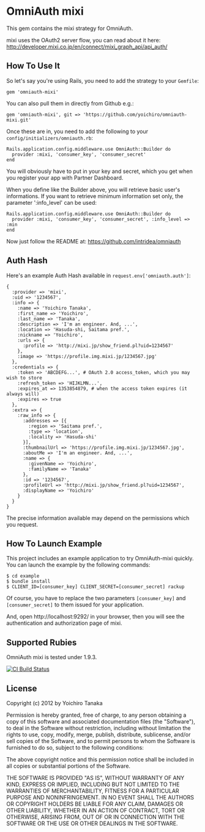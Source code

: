 # OmniAuth mixi

This gem contains the mixi strategy for OmniAuth.

mixi uses the OAuth2 server flow, you can read about it here: http://developer.mixi.co.jp/en/connect/mixi_graph_api/api_auth/

## How To Use It

So let's say you're using Rails, you need to add the strategy to your `Gemfile`:

    gem 'omniauth-mixi'

You can also pull them in directly from Github e.g.:

    gem 'omniauth-mixi', git => 'https://github.com/yoichiro/omniauth-mixi.git'

Once these are in, you need to add the following to your `config/initializers/omniauth.rb`:

    Rails.application.config.middleware.use OmniAuth::Builder do
      provider :mixi, 'consumer_key', 'consumer_secret'
    end

You will obviously have to put in your key and secret, which you get when you register your app with Partner Dashboard.

When you define like the Builder above, you will retrieve basic user's informations. If you want to retrieve minimum information set only, the parameter ':info_level' can be used:

    Rails.application.config.middleware.use OmniAuth::Builder do
      provider :mixi, 'consumer_key', 'consumer_secret', :info_level => :min
    end

Now just follow the README at: https://github.com/intridea/omniauth

## Auth Hash

Here's an example Auth Hash available in `request.env['omniauth.auth']`:

    {
      :provider => 'mixi',
      :uid => '1234567',
      :info => {
        :name => 'Yoichiro Tanaka',
        :first_name => 'Yoichiro',
        :last_name => 'Tanaka',
        :description => 'I'm an engineer. And, ...',
        :location => 'Hasuda-shi, Saitama pref.',
        :nickname => 'Yoichiro',
        :urls => {
          :profile => 'http://mixi.jp/show_friend.pl?uid=1234567'
        },
        :image => 'https://profile.img.mixi.jp/1234567.jpg'
      },
      :credentials => {
        :token => 'ABCDEFG...', # OAuth 2.0 access_token, which you may wish to store
        :refresh_token => 'HIJKLMN...',
        :expires_at => 1353854879, # when the access token expires (it always will)
        :expires => true
      },
      :extra => {
        :raw_info => {
          :addresses => [{
            :region => 'Saitama pref.',
            :type => 'location',
            :locality => 'Hasuda-shi'
          }],
          :thumbnailUrl => 'https://profile.img.mixi.jp/1234567.jpg',
          :aboutMe => 'I'm an engineer. And, ...',
          :name => {
            :givenName => 'Yoichiro',
            :familyName => 'Tanaka'
          },
          :id => '1234567',
          :profileUrl => 'http://mixi.jp/show_friend.pl?uid=1234567',
          :displayName => 'Yoichiro'
        }
      }
    }

The precise information available may depend on the permissions which you request.

## How To Launch Example

This project includes an example application to try OmniAuth-mixi quickly. You can launch the example by the following commands:

    $ cd example
    $ bundle install
    $ CLIENT_ID=[consumer_key] CLIENT_SECRET=[consumer_secret] rackup

Of course, you have to replace the two parameters `[consumer_key]` and `[consumer_secret]` to them issued for your application.

And, open http://localhost:9292/ in your browser, then you will see the authentication and authorization page of mixi.

## Supported Rubies

OmniAuth mixi is tested under 1.9.3.

[![CI Build
Status](https://secure.travis-ci.org/yoichiro/omniauth-mixi.png)](http://travis-ci.org/yoichiro/omniauth-mixi)

## License

Copyright (c) 2012 by Yoichiro Tanaka

Permission is hereby granted, free of charge, to any person obtaining a copy of this software and associated documentation files (the "Software"), to deal in the Software without restriction, including without limitation the rights to use, copy, modify, merge, publish, distribute, sublicense, and/or sell copies of the Software, and to permit persons to whom the Software is furnished to do so, subject to the following conditions:

The above copyright notice and this permission notice shall be included in all copies or substantial portions of the Software.

THE SOFTWARE IS PROVIDED "AS IS", WITHOUT WARRANTY OF ANY KIND, EXPRESS OR IMPLIED, INCLUDING BUT NOT LIMITED TO THE WARRANTIES OF MERCHANTABILITY, FITNESS FOR A PARTICULAR PURPOSE AND NONINFRINGEMENT. IN NO EVENT SHALL THE AUTHORS OR COPYRIGHT HOLDERS BE LIABLE FOR ANY CLAIM, DAMAGES OR OTHER LIABILITY, WHETHER IN AN ACTION OF CONTRACT, TORT OR OTHERWISE, ARISING FROM, OUT OF OR IN CONNECTION WITH THE SOFTWARE OR THE USE OR OTHER DEALINGS IN THE SOFTWARE.